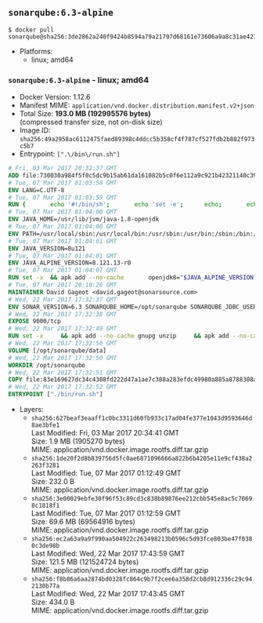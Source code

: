 ## `sonarqube:6.3-alpine`

```console
$ docker pull sonarqube@sha256:3de2862a240f9424b8594a79a21797d68161e73606a9a8c31ae427cc63ee6e3f
```

-	Platforms:
	-	linux; amd64

### `sonarqube:6.3-alpine` - linux; amd64

-	Docker Version: 1.12.6
-	Manifest MIME: `application/vnd.docker.distribution.manifest.v2+json`
-	Total Size: **193.0 MB (192995576 bytes)**  
	(compressed transfer size, not on-disk size)
-	Image ID: `sha256:49a2958ac6112475faed89398c4ddcc5b358cf4f787cf527fdb2b882f973c5b7`
-	Entrypoint: `[".\/bin\/run.sh"]`

```dockerfile
# Fri, 03 Mar 2017 20:32:37 GMT
ADD file:730030a984f5f0c5dc9b15ab61da161082b5c0f6e112a9c921b42321140c3927 in / 
# Tue, 07 Mar 2017 01:03:58 GMT
ENV LANG=C.UTF-8
# Tue, 07 Mar 2017 01:03:59 GMT
RUN { 		echo '#!/bin/sh'; 		echo 'set -e'; 		echo; 		echo 'dirname "$(dirname "$(readlink -f "$(which javac || which java)")")"'; 	} > /usr/local/bin/docker-java-home 	&& chmod +x /usr/local/bin/docker-java-home
# Tue, 07 Mar 2017 01:04:00 GMT
ENV JAVA_HOME=/usr/lib/jvm/java-1.8-openjdk
# Tue, 07 Mar 2017 01:04:00 GMT
ENV PATH=/usr/local/sbin:/usr/local/bin:/usr/sbin:/usr/bin:/sbin:/bin:/usr/lib/jvm/java-1.8-openjdk/jre/bin:/usr/lib/jvm/java-1.8-openjdk/bin
# Tue, 07 Mar 2017 01:04:01 GMT
ENV JAVA_VERSION=8u121
# Tue, 07 Mar 2017 01:04:01 GMT
ENV JAVA_ALPINE_VERSION=8.121.13-r0
# Tue, 07 Mar 2017 01:04:07 GMT
RUN set -x 	&& apk add --no-cache 		openjdk8="$JAVA_ALPINE_VERSION" 	&& [ "$JAVA_HOME" = "$(docker-java-home)" ]
# Tue, 07 Mar 2017 20:10:26 GMT
MAINTAINER David Gageot <david.gageot@sonarsource.com>
# Wed, 22 Mar 2017 17:32:37 GMT
ENV SONAR_VERSION=6.3 SONARQUBE_HOME=/opt/sonarqube SONARQUBE_JDBC_USERNAME=sonar SONARQUBE_JDBC_PASSWORD=sonar SONARQUBE_JDBC_URL=
# Wed, 22 Mar 2017 17:32:38 GMT
EXPOSE 9000/tcp
# Wed, 22 Mar 2017 17:32:49 GMT
RUN set -x     && apk add --no-cache gnupg unzip     && apk add --no-cache libressl wget     && gpg --keyserver ha.pool.sks-keyservers.net --recv-keys F1182E81C792928921DBCAB4CFCA4A29D26468DE     && mkdir /opt     && cd /opt     && wget -O sonarqube.zip --no-verbose https://sonarsource.bintray.com/Distribution/sonarqube/sonarqube-$SONAR_VERSION.zip     && wget -O sonarqube.zip.asc --no-verbose https://sonarsource.bintray.com/Distribution/sonarqube/sonarqube-$SONAR_VERSION.zip.asc     && gpg --batch --verify sonarqube.zip.asc sonarqube.zip     && unzip sonarqube.zip     && mv sonarqube-$SONAR_VERSION sonarqube     && rm sonarqube.zip*     && rm -rf $SONARQUBE_HOME/bin/*
# Wed, 22 Mar 2017 17:32:50 GMT
VOLUME [/opt/sonarqube/data]
# Wed, 22 Mar 2017 17:32:50 GMT
WORKDIR /opt/sonarqube
# Wed, 22 Mar 2017 17:32:51 GMT
COPY file:83e169627dc34c4308fd222d47a1ae7c388a283efdc49980a885a8788308a052 in /opt/sonarqube/bin/ 
# Wed, 22 Mar 2017 17:32:52 GMT
ENTRYPOINT ["./bin/run.sh"]
```

-	Layers:
	-	`sha256:627beaf3eaaff1c0bc3311d60fb933c17ad04fe377e1043d9593646d8ae3bfe1`  
		Last Modified: Fri, 03 Mar 2017 20:34:41 GMT  
		Size: 1.9 MB (1905270 bytes)  
		MIME: application/vnd.docker.image.rootfs.diff.tar.gzip
	-	`sha256:1de20f2d8b839756d5fc0ae6871096666a822b6b4205e11e9cf438a2263f3281`  
		Last Modified: Tue, 07 Mar 2017 01:12:49 GMT  
		Size: 232.0 B  
		MIME: application/vnd.docker.image.rootfs.diff.tar.gzip
	-	`sha256:3e00029ebfe30f96f53c89cd3c838b89876ee212cbb545e8ac5c70698c1818f1`  
		Last Modified: Tue, 07 Mar 2017 01:12:59 GMT  
		Size: 69.6 MB (69564916 bytes)  
		MIME: application/vnd.docker.image.rootfs.diff.tar.gzip
	-	`sha256:ec2a63a9a9f990aa504922c263498213b0596c5d93fce803be47f0380c3de98b`  
		Last Modified: Wed, 22 Mar 2017 17:43:59 GMT  
		Size: 121.5 MB (121524724 bytes)  
		MIME: application/vnd.docker.image.rootfs.diff.tar.gzip
	-	`sha256:f8b86a6aa2874bd0328fc864c9b7f2cee6a358d2cb8d912336c29c942130b77a`  
		Last Modified: Wed, 22 Mar 2017 17:43:45 GMT  
		Size: 434.0 B  
		MIME: application/vnd.docker.image.rootfs.diff.tar.gzip
